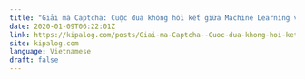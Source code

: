 ```yaml
---
title: "Giải mã Captcha: Cuộc đua không hồi kết giữa Machine Learning và dịch vụ trực tuyến"
date: 2020-01-09T06:22:01Z
link: https://kipalog.com/posts/Giai-ma-Captcha--Cuoc-dua-khong-hoi-ket-giua-Machine-Learning-va-dich-vu-truc-tuyen?utm_medium=RSS&utm_source=news.12bit.vn
site: kipalog.com
language: Vietnamese
draft: false
---
```

